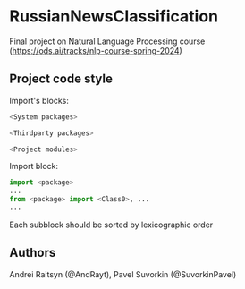 # RussianNewsClassification
Final project on Natural Language Processing course (https://ods.ai/tracks/nlp-course-spring-2024)

## Project code style

Import's blocks:
```python
<System packages>

<Thirdparty packages>

<Project modules>
```

Import block:
```python
import <package>
...
from <package> import <Class0>, ...
...
```

Each subblock should be sorted by lexicographic order

## Authors
 Andrei Raitsyn (@AndRayt), Pavel Suvorkin (@SuvorkinPavel)